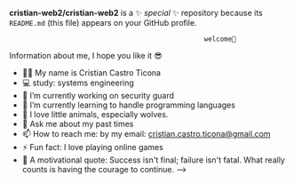 
**cristian-web2/cristian-web2** is a ✨ _special_ ✨ repository because its `README.md` (this file) appears on your GitHub profile.

                                                     welcome👋
Information about me, I hope you like it 😎

- 🙋‍♂️ My name is Cristian Castro Ticona
- 💻 study: systems engineering 
- 🔭 I’m currently working on security guard
- 🌱 I’m currently learning to handle programming languages
- 🐺 I love little animals, especially wolves.
- 💬 Ask me about my past times
- 📫 How to reach me: by my email: cristian.castro.ticona@gmail.com 
- ⚡ Fun fact: I love playing online games
- 💪 A motivational quote: Success isn't final; failure isn't fatal. What really counts is having the courage to continue.
-->
